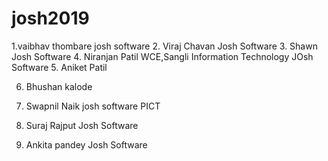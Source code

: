 # josh2019
1.vaibhav thombare
 josh software
2. Viraj Chavan
   Josh Software
3. Shawn
   Josh Software
4. Niranjan Patil
   WCE,Sangli
   Information Technology
   JOsh Software
5. Aniket Patil

6. Bhushan kalode



6. Swapnil Naik
  josh software
   PICT
7. Suraj Rajput
   Josh Software
8. Ankita pandey
   Josh Software

